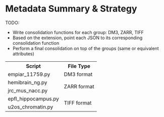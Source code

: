 # Metadata Summary & Strategy


<table>
  <tr>
    <th>Script</th>
    <th>File Type</th>
  </tr>
  <tr>
    <td>empiar_11759.py</td>
    <td rowspan="1">DM3 format</td>
  </tr>
  <tr>
    <td>hemibrain_ng.py</td>
    <td rowspan="2">ZARR format</td>
  </tr>
  <tr>
    <td>jrc_mus_nacc.py</td>
  </tr>
  <tr>
    <td>epfl_hippocampus.py</td>
    <td rowspan="2">TIFF format</td>
  </tr>
  <tr>
    <td>u2os_chromatin.py</td>

TODO:
- Write consolidation functions for each group: DM3, ZARR, TIFF
- Based on the extension, point each JSON to its corresponding consolidation function
- Perform a final consolidation on top of the groups (same or equivalent attributes)
